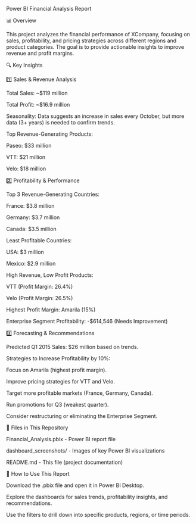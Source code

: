 Power BI Financial Analysis Report

📊 Overview

This project analyzes the financial performance of XCompany, focusing on sales, profitability, and pricing strategies across different regions and product categories. The goal is to provide actionable insights to improve revenue and profit margins.

🔍 Key Insights

1️⃣ Sales & Revenue Analysis

Total Sales: ~$119 million

Total Profit: ~$16.9 million

Seasonality: Data suggests an increase in sales every October, but more data (3+ years) is needed to confirm trends.

Top Revenue-Generating Products:

Paseo: $33 million

VTT: $21 million

Velo: $18 million

2️⃣ Profitability & Performance

Top 3 Revenue-Generating Countries:

France: $3.8 million

Germany: $3.7 million

Canada: $3.5 million

Least Profitable Countries:

USA: $3 million

Mexico: $2.9 million

High Revenue, Low Profit Products:

VTT (Profit Margin: 26.4%)

Velo (Profit Margin: 26.5%)

Highest Profit Margin: Amarila (15%)

Enterprise Segment Profitability: -$614,546 (Needs Improvement)

3️⃣ Forecasting & Recommendations

Predicted Q1 2015 Sales: $26 million based on trends.

Strategies to Increase Profitability by 10%:

Focus on Amarila (highest profit margin).

Improve pricing strategies for VTT and Velo.

Target more profitable markets (France, Germany, Canada).

Run promotions for Q3 (weakest quarter).

Consider restructuring or eliminating the Enterprise Segment.

📁 Files in This Repository

Financial_Analysis.pbix - Power BI report file

dashboard_screenshots/ - Images of key Power BI visualizations

README.md - This file (project documentation)

🚀 How to Use This Report

Download the .pbix file and open it in Power BI Desktop.

Explore the dashboards for sales trends, profitability insights, and recommendations.

Use the filters to drill down into specific products, regions, or time periods.

